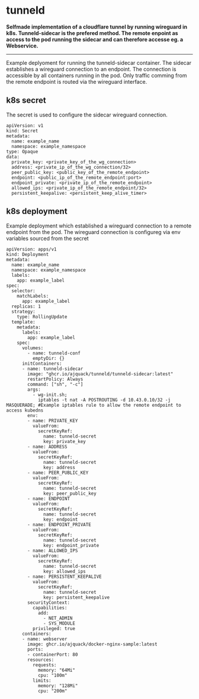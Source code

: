 # tunneld

**Selfmade implementation of a cloudflare tunnel by running wireguard in k8s. Tunneld-sidecar is the prefered method. The remote enpoint as access to the pod running the sidecar and can therefore accesse eg. a Webservice.**

---

Example deplyoment for running the tunneld-sidecar container. The sidecar establishes a wireguard connection to an endpoint. The connection is accessible by all containers running in the pod. Only traffic comming from the remote endpoint is routed via the wireguard interface.

## k8s secret
The secret is used to configure the sidecar wireguard connection.
```
apiVersion: v1
kind: Secret
metadata:
  name: example_name
  namespace: example_namespace
type: Opaque
data:
  private_key: <private_key_of_the_wg_connection>
  address: <private_ip_of_the_wg_connection/32>
  peer_public_key: <public_key_of_the_remote_endpoint>
  endpoint: <public_ip_of_the_remote_endpoint:port>
  endpoint_private: <private_ip_of_the_remote_endpoint>
  allowed_ips: <private_ip_of_the_remote_endpoint/32>
  persistent_keepalive: <persistent_keep_alive_timer>
```

## k8s deployment
Example deployment which established a wireguard connection to a remote endpoint from the pod. The wireguard connection is configureg via env variables sourced from the secret

```
apiVersion: apps/v1
kind: Deployment
metadata:
  name: example_name
  namespace: example_namespace
  labels:
    app: example_label
spec:
  selector:
    matchLabels:
      app: example_label
  replicas: 1
  strategy:
    type: RollingUpdate
  template:
    metadata:
      labels:
        app: example_label
    spec:
      volumes:
        - name: tunneld-conf
          emptyDir: {}
      initContainers:
      - name: tunneld-sidecar
        image: "ghcr.io/ajquack/tunneld/tunneld-sidecar:latest"
        restartPolicy: Always
        command: ["sh", "-c"]
        args:
          - wg-init.sh;
            iptables -t nat -A POSTROUTING -d 10.43.0.10/32 -j MASQUERADE; #Example iptables rule to allow the remote endpoint to access kubedns
        env:
        - name: PRIVATE_KEY
          valueFrom:
            secretKeyRef:
              name: tunneld-secret
              key: private_key
        - name: ADDRESS
          valueFrom:
            secretKeyRef:
              name: tunneld-secret
              key: address
        - name: PEER_PUBLIC_KEY
          valueFrom:
            secretKeyRef:
              name: tunneld-secret
              key: peer_public_key
        - name: ENDPOINT
          valueFrom:
            secretKeyRef:
              name: tunneld-secret
              key: endpoint
        - name: ENDPOINT_PRIVATE
          valueFrom:
            secretKeyRef:
              name: tunneld-secret
              key: endpoint_private
        - name: ALLOWED_IPS
          valueFrom:
            secretKeyRef:
              name: tunneld-secret
              key: allowed_ips
        - name: PERSISTENT_KEEPALIVE
          valueFrom:
            secretKeyRef:
              name: tunneld-secret
              key: persistent_keepalive
        securityContext:
          capabilities:
            add:
              - NET_ADMIN
              - SYS_MODULE
          privileged: true
      containers:
      - name: webserver
        image: ghcr.io/ajquack/docker-nginx-sample:latest
        ports:
        - containerPort: 80
        resources:
          requests:
            memory: "64Mi"
            cpu: "100m"
          limits:
            memory: "128Mi"
            cpu: "200m"
```
